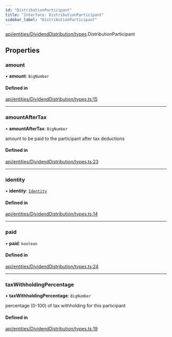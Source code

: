```yaml
---
id: "DistributionParticipant"
title: "Interface: DistributionParticipant"
sidebar_label: "DistributionParticipant"
---
```


[api/entities/DividendDistribution/types](../../../../../../modules/API/Entities/DividendDistribution/Types/Types.md).DistributionParticipant

## Properties

### amount

• **amount**: `BigNumber`

#### Defined in

[api/entities/DividendDistribution/types.ts:15](https://github.com/PolymeshAssociation/polymesh-sdk/blob/95f248df/src/api/entities/DividendDistribution/types.ts#L15)

___

### amountAfterTax

• **amountAfterTax**: `BigNumber`

amount to be paid to the participant after tax deductions

#### Defined in

[api/entities/DividendDistribution/types.ts:23](https://github.com/PolymeshAssociation/polymesh-sdk/blob/95f248df/src/api/entities/DividendDistribution/types.ts#L23)

___

### identity

• **identity**: [`Identity`](../../../../../../classes/API/Entities/Identity/Identity.md)

#### Defined in

[api/entities/DividendDistribution/types.ts:14](https://github.com/PolymeshAssociation/polymesh-sdk/blob/95f248df/src/api/entities/DividendDistribution/types.ts#L14)

___

### paid

• **paid**: `boolean`

#### Defined in

[api/entities/DividendDistribution/types.ts:24](https://github.com/PolymeshAssociation/polymesh-sdk/blob/95f248df/src/api/entities/DividendDistribution/types.ts#L24)

___

### taxWithholdingPercentage

• **taxWithholdingPercentage**: `BigNumber`

percentage (0-100) of tax withholding for this participant

#### Defined in

[api/entities/DividendDistribution/types.ts:19](https://github.com/PolymeshAssociation/polymesh-sdk/blob/95f248df/src/api/entities/DividendDistribution/types.ts#L19)
